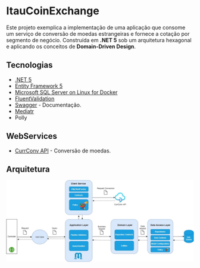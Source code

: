 # ItauCoinExchange

Este projeto exemplica a implementação de uma aplicação que consome um serviço de conversão de moedas estrangeiras e fornece a cotação por segmento de negócio.
Construída em **.NET 5** sob um arquitetura hexagonal e aplicando os conceitos de **Domain-Driven Design**.

## Tecnologias

* [.NET 5](https://dotnet.microsoft.com/download/dotnet/5.0)
* [Entity Framework 5](https://docs.microsoft.com/pt-br/ef/core/what-is-new/ef-core-5.0/whatsnew)
* [Microsoft SQL Server on Linux for Docker](https://hub.docker.com/_/microsoft-mssql-server)
* [FluentValidation](https://fluentvalidation.net/)
* [Swagger](https://swagger.io/) - Documentação.
* [Mediatr](https://github.com/jbogard/MediatR)
* Polly

## WebServices

* [CurrConv API](https://www.currencyconverterapi.com/) - Conversão de moedas.

## Arquitetura

![diagrama](./.assets/img/ItauCoinExchangeDiagram.jpg)


